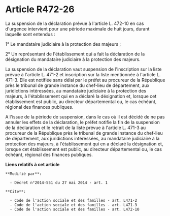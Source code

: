 # Article R472-26

La suspension de la déclaration prévue à l'article L. 472-10 en cas d'urgence intervient pour une période maximale de huit
jours, durant laquelle sont entendus : 

1° Le mandataire judiciaire à la protection des majeurs ; 

2° Un représentant de l'établissement qui a fait la déclaration de la désignation du mandataire judiciaire à la protection
des majeurs. 

La suspension de la déclaration vaut suspension de l'inscription sur la liste prévue à l'article L. 471-2 et inscription sur
la liste mentionnée à l'article L. 471-3. Elle est notifiée sans délai par le préfet au procureur de la République près le
tribunal de grande instance du chef-lieu de département, aux juridictions intéressées, au mandataire judiciaire à la
protection des majeurs, à l'établissement qui en a déclaré la désignation et, lorsque cet établissement est public, au
directeur départemental ou, le cas échéant, régional des finances publiques. 

A l'issue de la période de suspension, dans le cas où il est décidé de ne pas annuler les effets de la déclaration, le préfet
notifie la fin de la suspension de la déclaration et le retrait de la liste prévue à l'article L. 471-3 au procureur de la
République près le tribunal de grande instance du chef-lieu de département, aux juridictions intéressées, au mandataire
judiciaire à la protection des majeurs, à l'établissement qui en a déclaré la désignation et, lorsque cet établissement est
public, au   directeur départemental ou, le cas échéant, régional des finances publiques.

**Liens relatifs à cet article**

	**Modifié par**:

	  - Décret n°2014-551 du 27 mai 2014 - art. 1

	**Cite**:

	  - Code de l'action sociale et des familles - art. L471-2
	  - Code de l'action sociale et des familles - art. L471-3
	  - Code de l'action sociale et des familles - art. L472-10
